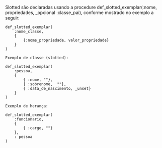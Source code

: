 Slotted são declaradas usando a procedure def_slotted_exemplar(:nome, propriedades, _opcional :classe_pai), conforme mostrado no exemplo a seguir:

```
def_slotted_exemplar( 
    :nome_classe, 
    {
        {:nome_propriedade, valor_propriedade}
    } 
)

Exemplo de classe (slotted):

def_slotted_exemplar(
    :pessoa,  
    { 
        { :nome, ""},
        { :sobrenome,  ""},
        { :data_de_nascimento, _unset}
    } 
)

Exemplo de herança:

def_slotted_exemplar(
    :funcionario,
    {
        { :cargo, ""}
    },
    : pessoa
)
```

